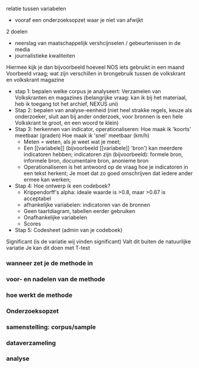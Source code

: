 relatie tussen variabelen

- vooraf een onderzoeksopzet waar je niet van afwijkt

2 doelen
- neerslag van maatschappelijk vershcijnselen / gebeurtenissen in de media
- journalistieke kwaliteiten

Hiermee kijk je dan bijvoorbeeld hoeveel NOS iets gebruikt in een maand
Voorbeeld vraag;
wat zijn verschillen in brongebruik tussen de volkskrant en volkskrant magazine

- stap 1: bepalen welke corpus je analyseert: Verzamelen van Volkskranten en magazines (belangrijke vraag: kan ik bij het materiaal, heb ik toegang tot het archief, NEXUS uni)
- Stap 2: bepalen van analyse-eenheid (niet heel strakke regels, keuze als onderzoeker, sluit aan bij ander onderzoek, voor bronnen is een hele Volkskrant te groot, en een woord te klein)
- Stap 3: herkennen van indicator, operationaliseren: Hoe maak ik 'koorts' meetbaar (graden) Hoe maak ik 'snel' meetbaar (km/h)
	- Meten = weten, als je weet wat je meet;
	- Een [[variabele]] (bijvoorbeeld [[variabele]] 'bron') kan meerdere indicatoren hebben; indicatoren zijn (bijvoorbeeld): formele bron, informele bron, documentaire bron, anonieme bron
	- Operationaliseren is het antwoord op de vraag hoe je indicatoren in een tekst herkent; Je moet dat zo goed omschrijven dat iedere ander ermee kan werken;
- Stap 4: Hoe ontwerp ik een codeboek?
	- Krippendorff's alpha: ideale waarde is >0.8, maar >0.67 is acceptabel
	- afhankelijke variabelen: indicatoren van de bronnen 
	- Geen taartdiagram, tabellen eerder gebruiken
	- Onafhankelijke variabelen 
	- Scores
- Stap 5: Codesheet (admin van je codeboek)


Significant (is de variatie wij vinden significant) Valt dit buiten de natuurlijke variatie
	Je kan dit doen met T-test



### wanneer zet je de methode in

### voor- en nadelen van de methode

### hoe werkt de methode

### Onderzoeksopzet

### samenstelling: corpus/sample

### dataverzameling

### analyse